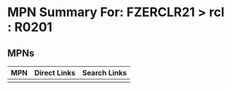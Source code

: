 



# MPN Summary For: FZERCLR21 > rcl : R0201

## MPNs
  

|MPN|Direct Links|Search Links|
| :--- | :--- | :--- |
||||
